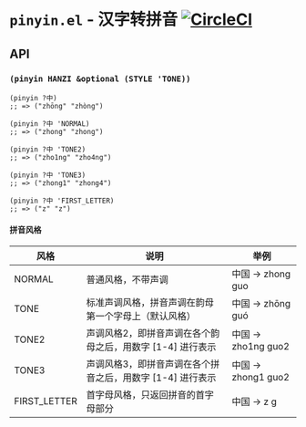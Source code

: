 # `pinyin.el` - 汉字转拼音 [![CircleCI](https://circleci.com/gh/xuchunyang/pinyin.el.svg?style=svg)](https://circleci.com/gh/xuchunyang/pinyin.el)

## API

### `(pinyin HANZI &optional (STYLE 'TONE))`

``` emacs-lisp
(pinyin ?中)
;; => ("zhōng" "zhòng")

(pinyin ?中 'NORMAL)
;; => ("zhong" "zhong")

(pinyin ?中 'TONE2)
;; => ("zho1ng" "zho4ng")

(pinyin ?中 'TONE3)
;; => ("zhong1" "zhong4")

(pinyin ?中 'FIRST_LETTER)
;; => ("z" "z")
```

#### 拼音风格

| 风格         | 说明                                                       | 举例                |
|--------------|------------------------------------------------------------|---------------------|
| NORMAL       | 普通风格，不带声调                                         | 中国 -> zhong guo   |
| TONE         | 标准声调风格，拼音声调在韵母第一个字母上（默认风格）       | 中国 -> zhōng guó   |
| TONE2        | 声调风格2，即拼音声调在各个韵母之后，用数字 [1-4] 进行表示 | 中国 -> zho1ng guo2 |
| TONE3        | 声调风格3，即拼音声调在各个拼音之后，用数字 [1-4] 进行表示 | 中国 -> zhong1 guo2 |
| FIRST_LETTER | 首字母风格，只返回拼音的首字母部分                         | 中国 -> z g         |
